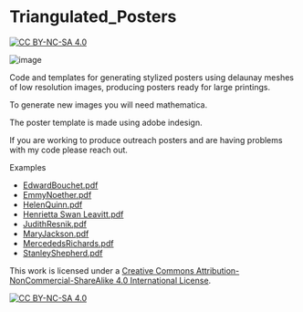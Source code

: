 # Triangulated_Posters
 [![CC BY-NC-SA 4.0][cc-by-nc-sa-shield]][cc-by-nc-sa]
 
![image](https://user-images.githubusercontent.com/1857496/165095522-c0a9874e-1ed9-4474-a5e7-371628f88d39.png)


 
Code and templates for generating stylized posters using delaunay meshes of low resolution images,
 producing posters ready for large printings.

To generate new images you will need mathematica.


The poster template is made using adobe indesign.

If you are working to produce outreach posters and are having problems with my code please reach out.

Examples

- [EdwardBouchet.pdf](https://github.com/jacksonhenry3/Triangulated_Posters/files/8542825/EdwardBouchet.pdf)
- [EmmyNoether.pdf](https://github.com/jacksonhenry3/Triangulated_Posters/files/8554773/EmmyNoether.pdf)
- [HelenQuinn.pdf](https://github.com/jacksonhenry3/Triangulated_Posters/files/8542826/HelenQuinn.pdf)
- [Henrietta Swan Leavitt.pdf](https://github.com/jacksonhenry3/Triangulated_Posters/files/8542828/Henrietta.Swan.Leavitt.pdf)
- [JudithResnik.pdf](https://github.com/jacksonhenry3/Triangulated_Posters/files/8542830/JudithResnik.pdf)
- [MaryJackson.pdf](https://github.com/jacksonhenry3/Triangulated_Posters/files/8542832/MaryJackson.pdf)
- [MercededsRichards.pdf](https://github.com/jacksonhenry3/Triangulated_Posters/files/8542834/MercededsRichards.pdf)
- [StanleyShepherd.pdf](https://github.com/jacksonhenry3/Triangulated_Posters/files/8542835/StanleyShepherd.pdf)



This work is licensed under a
[Creative Commons Attribution-NonCommercial-ShareAlike 4.0 International License][cc-by-nc-sa].

[![CC BY-NC-SA 4.0][cc-by-nc-sa-image]][cc-by-nc-sa]

[cc-by-nc-sa]: http://creativecommons.org/licenses/by-nc-sa/4.0/
[cc-by-nc-sa-image]: https://licensebuttons.net/l/by-nc-sa/4.0/88x31.png
[cc-by-nc-sa-shield]: https://img.shields.io/badge/License-CC%20BY--NC--SA%204.0-lightgrey.svg
